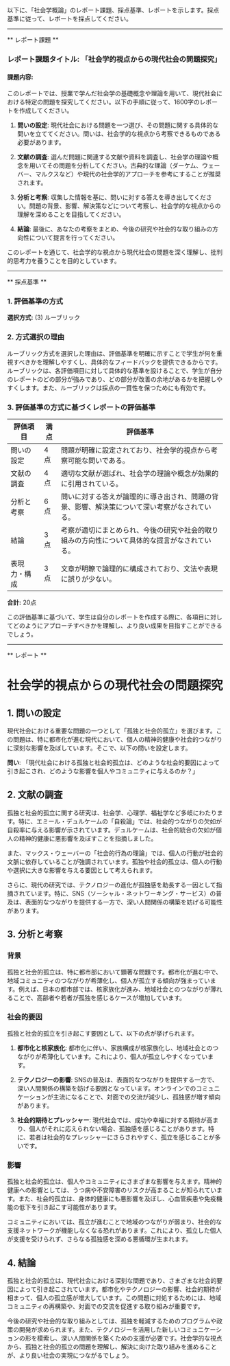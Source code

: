 以下に、「社会学概論」のレポート課題、採点基準、レポートを示します。採点基準に従って、レポートを採点してください。

---------------------------------------
** レポート課題 **

### レポート課題タイトル: 「社会学的視点からの現代社会の問題探究」

#### 課題内容:
このレポートでは、授業で学んだ社会学の基礎概念や理論を用いて、現代社会における特定の問題を探究してください。以下の手順に従って、1600字のレポートを作成してください。

1. **問いの設定**: 現代社会における問題を一つ選び、その問題に関する具体的な問いを立ててください。問いは、社会学的な視点から考察できるものである必要があります。

2. **文献の調査**: 選んだ問題に関連する文献や資料を調査し、社会学の理論や概念を用いてその問題を分析してください。古典的な理論（ダーケム、ウェーバー、マルクスなど）や現代の社会学的アプローチを参考にすることが推奨されます。

3. **分析と考察**: 収集した情報を基に、問いに対する答えを導き出してください。問題の背景、影響、解決策などについて考察し、社会学的な視点からの理解を深めることを目指してください。

4. **結論**: 最後に、あなたの考察をまとめ、今後の研究や社会的な取り組みの方向性について提言を行ってください。

このレポートを通じて、社会学的な視点から現代社会の問題を深く理解し、批判的思考力を養うことを目的としています。

---------------------------------------
** 採点基準 **

### 1. 評価基準の方式
**選択方式:** (3) ルーブリック

### 2. 方式選択の理由
ルーブリック方式を選択した理由は、評価基準を明確に示すことで学生が何を重視すべきかを理解しやすくし、具体的なフィードバックを提供できるからです。ルーブリックは、各評価項目に対して具体的な基準を設けることで、学生が自分のレポートのどの部分が強みであり、どの部分が改善の余地があるかを把握しやすくします。また、ルーブリックは採点の一貫性を保つためにも有効です。

### 3. 評価基準の方式に基づくレポートの評価基準

| 評価項目               | 満点 | 評価基準                                                                                     |
|------------------------|------|----------------------------------------------------------------------------------------------|
| 問いの設定            | 4点 | 問題が明確に設定されており、社会学的視点から考察可能な問いである。                             |
| 文献の調査            | 4点 | 適切な文献が選ばれ、社会学の理論や概念が効果的に引用されている。                             |
| 分析と考察            | 6点 | 問いに対する答えが論理的に導き出され、問題の背景、影響、解決策について深い考察がなされている。 |
| 結論                  | 3点 | 考察が適切にまとめられ、今後の研究や社会的取り組みの方向性について具体的な提言がなされている。 |
| 表現力・構成          | 3点 | 文章が明瞭で論理的に構成されており、文法や表現に誤りが少ない。                               |

**合計:** 20点

この評価基準に基づいて、学生は自分のレポートを作成する際に、各項目に対してどのようにアプローチすべきかを理解し、より良い成果を目指すことができるでしょう。

---------------------------------------
** レポート **
# 社会学的視点からの現代社会の問題探究

## 1. 問いの設定

現代社会における重要な問題の一つとして「孤独と社会的孤立」を選びます。この問題は、特に都市化が進む現代において、個人の精神的健康や社会的つながりに深刻な影響を及ぼしています。そこで、以下の問いを設定します。

**問い**: 「現代社会における孤独と社会的孤立は、どのような社会的要因によって引き起こされ、どのような影響を個人やコミュニティに与えるのか？」

## 2. 文献の調査

孤独と社会的孤立に関する研究は、社会学、心理学、福祉学など多岐にわたります。特に、エミール・デュルケームの「自殺論」では、社会的つながりの欠如が自殺率に与える影響が示されています。デュルケームは、社会的統合の欠如が個人の精神的健康に悪影響を及ぼすことを指摘しました。

また、マックス・ウェーバーの「社会的行為の理論」では、個人の行動が社会的文脈に依存していることが強調されています。孤独や社会的孤立は、個人の行動や選択に大きな影響を与える要因として考えられます。

さらに、現代の研究では、テクノロジーの進化が孤独感を助長する一因として指摘されています。特に、SNS（ソーシャル・ネットワーキング・サービス）の普及は、表面的なつながりを提供する一方で、深い人間関係の構築を妨げる可能性があります。

## 3. 分析と考察

### 背景

孤独と社会的孤立は、特に都市部において顕著な問題です。都市化が進む中で、地域コミュニティのつながりが希薄化し、個人が孤立する傾向が強まっています。例えば、日本の都市部では、核家族化が進み、地域社会とのつながりが薄れることで、高齢者や若者が孤独を感じるケースが増加しています。

### 社会的要因

孤独と社会的孤立を引き起こす要因として、以下の点が挙げられます。

1. **都市化と核家族化**: 都市化に伴い、家族構成が核家族化し、地域社会とのつながりが希薄化しています。これにより、個人が孤立しやすくなっています。

2. **テクノロジーの影響**: SNSの普及は、表面的なつながりを提供する一方で、深い人間関係の構築を妨げる要因となっています。オンラインでのコミュニケーションが主流になることで、対面での交流が減少し、孤独感が増す傾向があります。

3. **社会的期待とプレッシャー**: 現代社会では、成功や幸福に対する期待が高まり、個人がそれに応えられない場合、孤独感を感じることがあります。特に、若者は社会的なプレッシャーにさらされやすく、孤立を感じることが多いです。

### 影響

孤独と社会的孤立は、個人やコミュニティにさまざまな影響を与えます。精神的健康への影響としては、うつ病や不安障害のリスクが高まることが知られています。また、社会的孤立は、身体的健康にも悪影響を及ぼし、心血管疾患や免疫機能の低下を引き起こす可能性があります。

コミュニティにおいては、孤立が進むことで地域のつながりが弱まり、社会的な支援ネットワークが機能しなくなる恐れがあります。これにより、孤立した個人が支援を受けられず、さらなる孤独感を深める悪循環が生まれます。

## 4. 結論

孤独と社会的孤立は、現代社会における深刻な問題であり、さまざまな社会的要因によって引き起こされています。都市化やテクノロジーの影響、社会的期待が相まって、個人の孤立感が増大しています。この問題に対処するためには、地域コミュニティの再構築や、対面での交流を促進する取り組みが重要です。

今後の研究や社会的な取り組みとしては、孤独を軽減するためのプログラムや政策の開発が求められます。また、テクノロジーを活用した新しいコミュニケーションの形を模索し、深い人間関係を築くための支援が必要です。社会学的な視点から、孤独と社会的孤立の問題を理解し、解決に向けた取り組みを進めることが、より良い社会の実現につながるでしょう。

